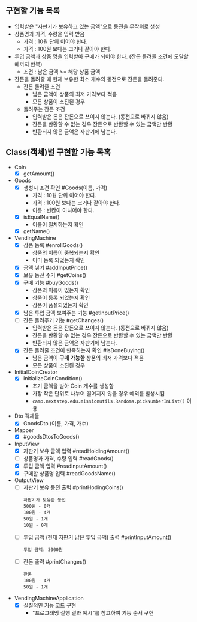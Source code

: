 ## 구현할 기능 목록

- 입력받은 "자판기가 보유하고 있는 금액"으로 동전을 무작위로 생성
- 상품명과 가격, 수량을 입력 받음
  - 가격 : 10원 단위 이어야 한다.
  - 가격 : 100원 보다는 크거나 같아야 한다.
- 투입 금액과 상품 명을 입력받아 구매가 되어야 한다. (잔돈 돌려줄 조건에 도달할 때까지 반복)
  - 조건 : 남은 금액 >= 해당 상품 금액
- 잔돈을 돌려줄 때 현재 보유한 최소 개수의 동전으로 잔돈을 돌려준다.
  - 잔돈 돌려줄 조건
    - 남은 금액이 상품의 최저 가격보다 적음
    - 모든 상품이 소진된 경우
  - 돌려주는 잔돈 조건
    - 입력받은 돈은 잔돈으로 쓰이지 않는다. (동전으로 바뀌지 않음)
    - 잔돈을 반환할 수 없는 경우 잔돈으로 반환할 수 있는 금액만 반환
    - 반환되지 않은 금액은 자판기에 남는다.

## Class(객체)별 구현할 기능 목혹

- Coin
  - [x] getAmount()

- Goods
  - [x] 생성시 조건 확인 #Goods(이름, 가격)
    - 가격 : 10원 단위 이어야 한다.
    - 가격 : 100원 보다는 크거나 같아야 한다.
    - 이름 : 빈칸이 아니어야 한다.
  - [x] isEqualName()
    - 이름이 일치하는지 확인
  - [x] getName()

- VendingMachine
  - [x] 상품 등록 #enrollGoods()
    - 상품의 이름이 중복되는지 확인
    - 이미 등록 되었는지 확인
  - [x] 금액 넣기 #addInputPrice()
  - [x] 보유 동전 주기 #getCoins()
  - [x] 구매 기능 #buyGoods()
    - 상품의 이름이 있는지 확인
    - 상품이 등록 되었는지 확인
    - 상품이 품절되었는지 확인
  - [x] 남은 투입 금액 보여주는 기능 #getInputPrice()
  - [ ] 잔돈 돌려주기 기능 #getChanges()
    - 입력받은 돈은 잔돈으로 쓰이지 않는다. (동전으로 바뀌지 않음)
    - 잔돈을 반환할 수 없는 경우 잔돈으로 반환할 수 있는 금액만 반환
    - 반환되지 않은 금액은 자판기에 남는다.
  - [x] 잔돈 돌려줄 조건이 만족하는지 확인 #isDoneBuying()
    - 남은 금액이 **구매 가능한** 상품의 최저 가격보다 적음
    - 모든 상품이 소진된 경우

- InitialCoinCreator
  - [x] initializeCoinCondition()
    - 초기 금액을 받아 Coin 개수를 생성함
    - 가장 작은 단위로 나누어 떨어지지 않을 경우 예외를 발생시킴
    - `camp.nextstep.edu.missionutils.Randoms.pickNumberInList()` 이용

- Dto 객체들
  - [x] GoodsDto (이름, 가격, 개수)

- Mapper
  - [x] #goodsDtosToGoods()

- InputView
  - [x] 자판기 보유 금액 입력 #readHoldingAmount()
  - [ ] 상품명과 가격, 수량 입력 #readGoods()
  - [x] 투입 금액 입력 #readInputAmount()
  - [x] 구매할 상품명 입력 #readGoodsName()

- OutputView
  - [ ] 자판기 보유 동전 출력 #printHodingCoins()
    ```text
    자판기가 보유한 동전
    500원 - 0개
    100원 - 4개
    50원 - 1개
    10원 - 0개
    ```
  - [ ] 투입 금액 (현재 자판기 남은 투입 금액) 출력 #printInputAmount()
    ```text
    투입 금액: 3000원
    ```
  - [ ] 잔돈 출력 #printChanges()
    ```text
    잔돈
    100원 - 4개
    50원 - 1개
    ```

- VendingMachineApplication
  - [x] 실질적인 기능 코드 구현
    - "프로그래밍 실행 결과 예시"를 참고하여 기능 순서 구현